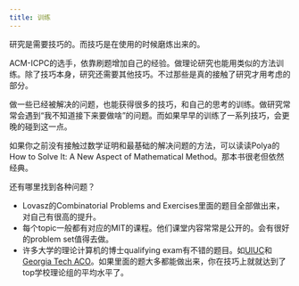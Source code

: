 ```yaml
---
title: 训练
---
```


研究是需要技巧的。而技巧是在使用的时候磨炼出来的。

ACM-ICPC的选手，依靠刷题增加自己的经验。做理论研究也能用类似的方法训练。除了技巧本身，研究还需要其他技巧。不过那些是真的接触了研究才用考虑的部分。

做一些已经被解决的问题，也能获得很多的技巧，和自己的思考的训练。做研究常常会遇到“我不知道接下来要做啥”的问题。而如果早早的训练了一系列技巧，会更晚的碰到这一点。

如果你之前没有接触过数学证明和最基础的解决问题的方法，可以读读Polya的How to Solve It: A New Aspect of Mathematical Method。那本书很老但依然经典。

还有哪里找到各种问题？
 - Lovasz的Combinatorial Problems and Exercises里面的题目全部做出来，对自己有很高的提升。
 - 每个topic一般都有对应的MIT的课程。他们课堂内容常常是公开的。会有很好的problem set值得去做。
 - 许多大学的理论计算机的博士qualifying exam有不错的题目。如[UIUC](https://sarielhp.org/research/algorithms/quals/)和[Georgia Tech ACO](https://aco.gatech.edu/academics/past-examinations)。如果里面的题大多都能做出来，你在技巧上就就达到了top学校理论组的平均水平了。